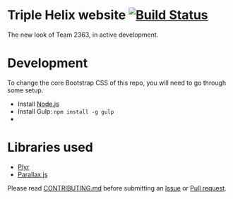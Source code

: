 # Triple Helix website [![Build Status](https://travis-ci.org/2363web/bootstrap.svg?branch=gh-pages)](https://travis-ci.org/2363web/bootstrap)

The new look of Team 2363, in active development.

# Development

To change the core Bootstrap CSS of this repo, you will need to go through some setup.

- Install [Node.js](https://nodejs.org)
- Install Gulp: `npm install -g gulp`
- 

# Libraries used
- [Plyr](https://plyr.io)
- [Parallax.js](https://pixelcog.github.io/parallax.js/)

Please read [CONTRIBUTING.md](https://github.com/2363web/bootstrap/blob/gh-pages/.github/CONTRIBUTING.md) before submitting an [Issue](https://github.com/2363web/bootstrap/issues) or [Pull request](https://github.com/2363web/bootstrap/pulls).

